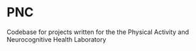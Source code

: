 # PNC
Codebase for projects written for the the Physical Activity and Neurocognitive Health Laboratory
